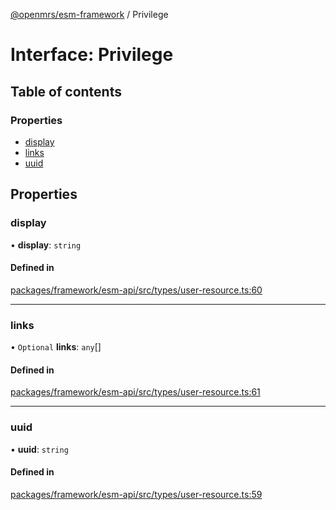 [@openmrs/esm-framework](../API.md) / Privilege

# Interface: Privilege

## Table of contents

### Properties

- [display](Privilege.md#display)
- [links](Privilege.md#links)
- [uuid](Privilege.md#uuid)

## Properties

### display

• **display**: `string`

#### Defined in

[packages/framework/esm-api/src/types/user-resource.ts:60](https://github.com/openmrs/openmrs-esm-core/blob/main/packages/framework/esm-api/src/types/user-resource.ts#L60)

___

### links

• `Optional` **links**: `any`[]

#### Defined in

[packages/framework/esm-api/src/types/user-resource.ts:61](https://github.com/openmrs/openmrs-esm-core/blob/main/packages/framework/esm-api/src/types/user-resource.ts#L61)

___

### uuid

• **uuid**: `string`

#### Defined in

[packages/framework/esm-api/src/types/user-resource.ts:59](https://github.com/openmrs/openmrs-esm-core/blob/main/packages/framework/esm-api/src/types/user-resource.ts#L59)
